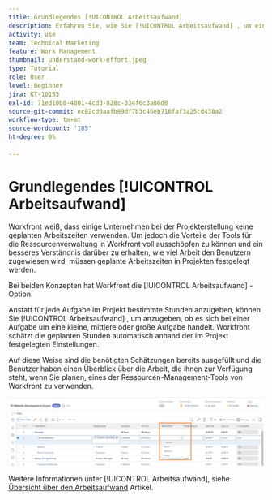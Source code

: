 ```yaml
---
title: Grundlegendes [!UICONTROL Arbeitsaufwand]
description: Erfahren Sie, wie Sie [!UICONTROL Arbeitsaufwand] , um eine kurze Schätzung der geplanten Stunden in Ihrer Projekt-Timeline zu erhalten.
activity: use
team: Technical Marketing
feature: Work Management
thumbnail: understand-work-effort.jpeg
type: Tutorial
role: User
level: Beginner
jira: KT-10153
exl-id: 71ed10b8-4801-4cd3-828c-334f6c3a86d8
source-git-commit: ec82cd0aafb89df7b3c46eb716faf3a25cd438a2
workflow-type: tm+mt
source-wordcount: '185'
ht-degree: 0%

---
```


# Grundlegendes [!UICONTROL Arbeitsaufwand]

Workfront weiß, dass einige Unternehmen bei der Projekterstellung keine geplanten Arbeitszeiten verwenden. Um jedoch die Vorteile der Tools für die Ressourcenverwaltung in Workfront voll ausschöpfen zu können und ein besseres Verständnis darüber zu erhalten, wie viel Arbeit den Benutzern zugewiesen wird, müssen geplante Arbeitszeiten in Projekten festgelegt werden.

Bei beiden Konzepten hat Workfront die [!UICONTROL Arbeitsaufwand] -Option.

Anstatt für jede Aufgabe im Projekt bestimmte Stunden anzugeben, können Sie [!UICONTROL Arbeitsaufwand] , um anzugeben, ob es sich bei einer Aufgabe um eine kleine, mittlere oder große Aufgabe handelt. Workfront schätzt die geplanten Stunden automatisch anhand der im Projekt festgelegten Einstellungen.

Auf diese Weise sind die benötigten Schätzungen bereits ausgefüllt und die Benutzer haben einen Überblick über die Arbeit, die ihnen zur Verfügung steht, wenn Sie planen, eines der Ressourcen-Management-Tools von Workfront zu verwenden.

![Liste der Projektaufgaben mit [!UICONTROL Arbeitsaufwand] column](assets/planner-fund-work-effort.png)

Weitere Informationen unter [!UICONTROL Arbeitsaufwand], siehe [Übersicht über den Arbeitsaufwand](https://experienceleague.adobe.com/docs/workfront/using/manage-work/tasks/task-information/work-effort.html?lang=en) Artikel.
